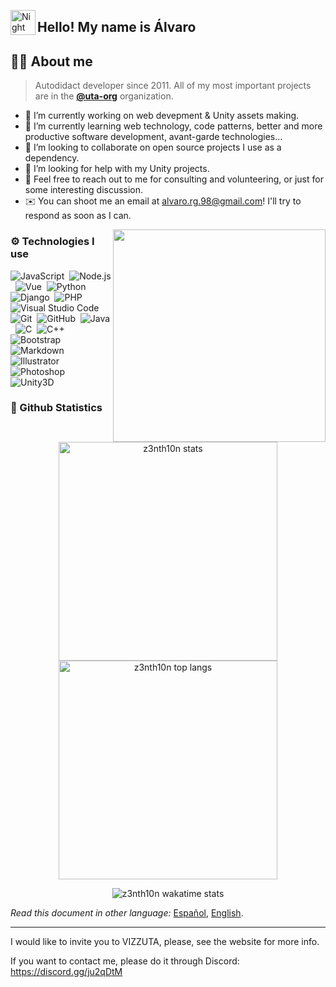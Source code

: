 <!--
**z3nth10n/z3nth10n** is a ✨ _special_ ✨ repository because its `README.md` (this file) appears on your GitHub profile.

Here are some ideas to get you started:

- 🔭 I’m currently working on ...
- 🌱 I’m currently learning ...
- 👯 I’m looking to collaborate on ...
- 🤔 I’m looking for help with ...
- 💬 Ask me about ...
- 📫 How to reach me: ...
- 😄 Pronouns: ...
- ⚡ Fun fact: ...
-->

<img alt="Night Coding" src="./assets/HandWave.gif" width='40' align="left"/><h2>Hello! My name is Álvaro</h2>

## 👨‍💻 About me

> Autodidact developer since 2011. All of my most important projects are in the [**@uta-org**](https://github.com/uta-org) organization.

- 🔭 I’m currently working on web devepment & Unity assets making.
- 🌱 I’m currently learning web technology, code patterns, better and more productive software development, avant-garde technologies...
- 👯 I’m looking to collaborate on open source projects I use as a dependency.
- 🤔 I’m looking for help with my Unity projects.
- 💬 Feel free to reach out to me for consulting and volunteering, or just for some interesting discussion.
- ✉️ You can shoot me an email at alvaro.rg.98@gmail.com! I'll try to respond as soon as I can.

<img src="https://thumbs.gfycat.com/AlarmingVigorousGoldenmantledgroundsquirrel-size_restricted.gif" align="right" width='340' />

### ⚙ Technologies I use

![JavaScript](https://img.shields.io/badge/-JavaScript-05122A?style=flat&logo=javascript)&nbsp;
![Node.js](https://img.shields.io/badge/-Node.js-05122A?style=flat&logo=node.js)&nbsp;
![Vue](https://img.shields.io/badge/-Vue-05122A?style=flat&logo=vue.js)&nbsp;
![Python](https://img.shields.io/badge/-Python-05122A?style=flat&logo=python)&nbsp;
![Django](https://img.shields.io/badge/-Django-05122A?style=flat&logo=django&logoColor=092E20)&nbsp;
![PHP](https://img.shields.io/badge/-PHP-05122A?style=flat&logo=php)&nbsp;
![Visual Studio Code](https://img.shields.io/badge/-Visual%20Studio%20Code-05122A?style=flat&logo=visual-studio-code&logoColor=007ACC)&nbsp;
![Git](https://img.shields.io/badge/-Git-05122A?style=flat&logo=git)&nbsp;
![GitHub](https://img.shields.io/badge/-GitHub-05122A?style=flat&logo=github)&nbsp;
![Java](https://img.shields.io/badge/-Java-05122A?style=flat&logo=Java&logoColor=FFA518)&nbsp; 
![C](https://img.shields.io/badge/-C-05122A?style=flat&logo=C&logoColor=A8B9CC)&nbsp;
![C++](https://img.shields.io/badge/-C++-05122A?style=flat&logo=C%2B%2B&logoColor=00599C)&nbsp;
![Bootstrap](https://img.shields.io/badge/-Bootstrap-05122A?style=flat&logo=bootstrap&logoColor=563D7C)&nbsp;
![Markdown](https://img.shields.io/badge/-Markdown-05122A?style=flat&logo=markdown)&nbsp;
![Illustrator](https://img.shields.io/badge/-Illustrator-05122A?style=flat&logo=adobe-illustrator)&nbsp;
![Photoshop](https://img.shields.io/badge/-Photoshop-05122A?style=flat&logo=adobe-photoshop)&nbsp;
![Unity3D](https://img.shields.io/badge/-Unity3D-05122A?style=flat&logo=unity)&nbsp;

### 🔢 Github Statistics

<p align="center">
  <img src="https://github-readme-stats.vercel.app/api?username=z3nth10n&show_icons=true&theme=maroongold" alt="z3nth10n stats" width='350'>
  <img src="https://github-readme-stats.vercel.app/api/top-langs/?username=z3nth10n&layout=compact&theme=maroongold" alt="z3nth10n top langs" width='350'>
</p>

<p align="center">
  <img src="https://github-readme-stats.vercel.app/api/wakatime?username=z3nth10n&theme=maroongold" alt="z3nth10n wakatime stats">
</p>

*Read this document in other language:* [Español](https://github.com/z3nth10n/z3nth10n/blob/main/README.es.md), [English](https://github.com/z3nth10n/z3nth10n/blob/main/README.md).

-----------------

I would like to invite you to VIZZUTA, please, see the website for more info.

If you want to contact me, please do it through Discord: https://discord.gg/ju2qDtM

